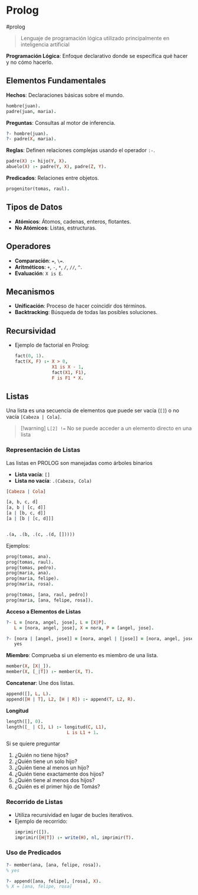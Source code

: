 # Prolog
#prolog
> Lenguaje de programación lógica utilizado principalmente en inteligencia artificial

**Programación Lógica**: Enfoque declarativo donde se especifica qué hacer y no cómo hacerlo.

## Elementos Fundamentales

**Hechos**: Declaraciones básicas sobre el mundo.
  ```prolog
  hombre(juan).
  padre(juan, maria).
  ```

**Preguntas**: Consultas al motor de inferencia.
  ```prolog
  ?- hombre(juan).
  ?- padre(X, maria).
  ```

**Reglas**: Definen relaciones complejas usando el operador `:-`.
  ```prolog
  padre(X) :- hijo(Y, X).
  abuelo(X) :- padre(Y, X), padre(Z, Y).
  ```

**Predicados**: Relaciones entre objetos.
  ```prolog
  progenitor(tomas, raul).
  ```

## Tipos de Datos
- **Atómicos**: Átomos, cadenas, enteros, flotantes.
- **No Atómicos**: Listas, estructuras.

## Operadores
- **Comparación**: `=`, `\=`.
- **Aritméticos**: `+`, `-`, `*`, `/`, `//`, `^`.
- **Evaluación**: `X is E`.

## Mecanismos
- **Unificación**: Proceso de hacer coincidir dos términos.
- **Backtracking**: Búsqueda de todas las posibles soluciones.

## Recursividad
- Ejemplo de factorial en Prolog:
  ```prolog
  fact(0, 1).
  fact(X, F) :- X > 0, 
				X1 is X - 1, 
				fact(X1, F1), 
				F is F1 * X.
  ```

 
## Listas

Una lista es una secuencia de elementos que puede ser vacía (`[]`) o no vacía `[Cabeza | Cola]`.


> [!warning] `L[2] !=`
> No se puede acceder a un elemento directo en una lista

### **Representación de Listas**
Las listas en PROLOG son manejadas como árboles binarios

- **Lista vacía**: `[]`
- **Lista no vacía**: `.(Cabeza, Cola)`


```prolog
[Cabeza | Cola] 

[a, b, c, d]
[a, b | [c, d]]
[a | [b, c, d]]
[a | [b | [c, d]]]


.(a, .(b, .(c, .(d, []))))  
```


Ejemplos:
```prolog
prog(tomas, ana).
prog(tomas, raul).
prog(tomas, pedro).
prog(maria, ana).
prog(maria, felipe).
prog(maria, rosa).

prog(tomas, [ana, raul, pedro])
prog(maria, [ana, felipe, rosa]).
```


**Acceso a Elementos de Listas**
```prolog
?- L = [nora, angel, jose], L = [X|P].
   L = [nora, angel, jose], X = nora, P = [angel, jose].

?- [nora | [angel, jose]] = [nora, angel | [jose]] = [nora, angel, jose | []].
   yes
```


**Miembro**: Comprueba si un elemento es miembro de una lista.
  ```prolog
  member(X, [X|_]).
  member(X, [_|T]) :- member(X, T).
  ```

**Concatenar**: Une dos listas.
  ```prolog
  append([], L, L).
  append([H | T], L2, [H | R]) :- append(T, L2, R).
  ```


**Longitud**
```prolog
length([], 0).
length([_ | C], L) :- longitud(C, L1),
					   L is L1 + 1.
```



Si se quiere preguntar
1. ¿Quién no tiene hijos?
2. ¿Quién tiene un solo hijo?
3. ¿Quién tiene al menos un hijo?
4. ¿Quién tiene exactamente dos hijos?
5. ¿Quién tiene al menos dos hijos?
6. ¿Quién es el primer hijo de Tomás?


### **Recorrido de Listas**

- Utiliza recursividad en lugar de bucles iterativos.
- Ejemplo de recorrido:
  ```prolog
  imprimir([]).
  imprimir([H|T]) :- write(H), nl, imprimir(T).
  ```




### **Uso de Predicados**
```prolog
?- member(ana, [ana, felipe, rosa]).
% yes

?- append([ana, felipe], [rosa], X).
% X = [ana, felipe, rosa]
```
